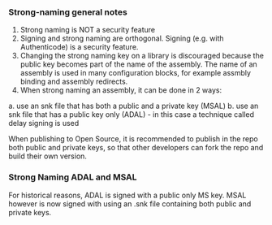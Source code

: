 ### Strong-naming general notes

1. Strong naming is NOT a security feature
2. Signing and strong naming are orthogonal. Signing (e.g. with Authenticode) is a security feature.
3. Changing the strong naming key on a library is discouraged because the public key becomes part of the name of the assembly. The name of an assembly is used in many configuration blocks, for example assmbly binding and assembly redirects.
4. When strong naming an assembly, it can be done in 2 ways: 

a. use an snk file that has both a public and a private key (MSAL)
b. use an snk file that has a public key only (ADAL) - in this case a technique called delay signing is used

When publishing to Open Source, it is recommended to publish in the repo both public and private keys, so that other developers can fork the repo and build their own version.

### Strong Naming ADAL and MSAL

For historical reasons, ADAL is signed with a public only MS key. 
MSAL however is now signed with using an .snk file containing both public and private keys. 


